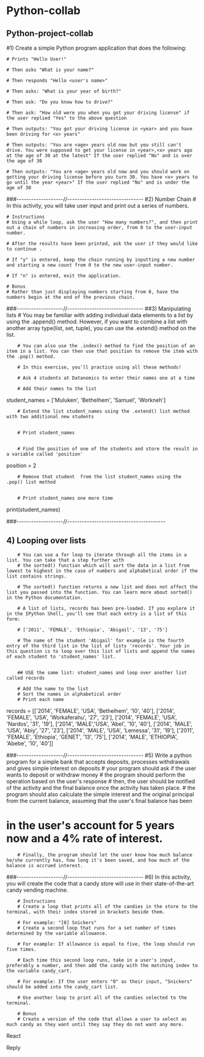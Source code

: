 # Python-collab
## Python-project-collab
#1) Create a simple Python program application that does the following:

    # Prints "Hello User!"

    # Then asks "What is your name?"

    # Then responds "Hello <user's name>"

    # Then asks: "What is your year of birth?"

    # Then ask: "Do you know how to drive?"

    # Then ask: "How old were you when you got your driving license" if the user replied "Yes" to the above question

    # Then outputs: "You got your driving license in <year> and you have been driving for <x> years" 

    # Then outputs: "You are <age> years old now but you still can't drive. You were supposed to get your license in <year>,<x> years ago at the age of 30 at the latest" If the user replied "No" and is over the age of 30

    # Then outputs: "You are <age> years old now and you should work on getting your driving license before you turn 30. You have <x> years to go until the year <year>" If the user replied "No" and is under the age of 30
    

###-------------------//-------------------------------
#2) Number Chain
    # In this activity, you will take user input and print out a series of numbers.

    # Instructions
    # Using a while loop, ask the user "How many numbers?", and then print out a chain of numbers in increasing order, from 0 to the user-input number.

    # After the results have been printed, ask the user if they would like to continue .

    # If "y" is entered, keep the chain running by inputting a new number and starting a new count from 0 to the new user-input number.

    # If "n" is entered, exit the application.

    # Bonus
    # Rather than just displaying numbers starting from 0, have the numbers begin at the end of the previous chain.

###-------------------//-------------------------------
##3) Manipulating lists 
        # You may be familiar with adding individual data elements to a list by using the .append() method. However, if you want to combine a list with another array type(list, set, tuple), you can use the .extend() method on the list.

        # You can also use the .index() method to find the position of an item in a list. You can then use that position to remove the item with the .pop() method.

        # In this exercise, you'll practice using all these methods!

        # Ask 4 students at Datanomics to enter their names one at a time
        
        # Add their names to the list

student_names = ['Muluken', 'Bethelhem', 'Samuel', 'Workneh']

        # Extend the list student_names using the .extend() list method with two additional new students 


        # Print student_names


        # Find the position of one of the students and store the result in a variable called 'position'
       
position = 2

        # Remove that student  from the list student_names using the .pop() list method
       

        # Print student_names one more time

print(student_names)

###-------------------//----------------------------------------

## 4) Looping over lists
        # You can use a for loop to iterate through all the items in a list. You can take that a step further with 
        # the sorted() function which will sort the data in a list from lowest to highest in the case of numbers and alphabetical order if the list contains strings. 

        # The sorted() function returns a new list and does not affect the list you passed into the function. You can learn more about sorted() in the Python documentation.

        # A list of lists, records has been pre-loaded. If you explore it in the IPython Shell, you'll see that each entry is a list of this form:

        # ['2011', 'FEMALE', 'Ethiopia', 'Abigail', '13', '75']

        # The name of the student 'Abigail' for example is the fourth entry of the third list in the list of lists 'records'. Your job in this question is to loop over this list of lists and append the names of each student to 'student_names' list.


        ## USE the same list: student_names and loop over another list called records

        # Add the name to the list
        # Sort the names in alphabetical order
        # Print each name

records = [['2014', 'FEMALE', 'USA', 'Bethelhem', '10', '40'], ['2014', 'FEMALE', 'USA', 'Workaferahu', '27', '23'], ['2014', 'FEMALE', 'USA', 'Nardos', '31', '19'], ['2014', 'MALE','USA', 'Abel', '10', '40'], ['2014', 'MALE', 'USA', 'Abiy', '27', '23'], ['2014', 'MALE', 'USA', 'Lemessa', '31', '19'], ['2011', 'FEMALE', 'Ethiopia', 'GENET', '13', '75'], ['2014', 'MALE', 'ETHIOPIA', 'Abebe', '10', '40']]

###-------------------//-------------------------------
#5) Write a python program for a simple bank that accepts deposits, processes withdrawals and gives simple interest on deposits
        # your program should ask if the user wants to deposit or withdraw money
        # the program should perform the operation based on the user's response
        # then, the user should be notified of the activity and the final balance once the activity has taken place. 
        # the program should also calculate the simple interest and the original principal from the current balance, assuming that the user's final balance has been 
# in the user's account for 5 years now and a 4% rate of interest.
        # Finally, the program should let the user know how much balance he/she currently has, how long it's been saved, and how much of the balance is accrued interest.

###-------------------//-------------------------------
#6) In this activity, you will create the code that a candy store will use in their state-of-the-art candy vending machine.

        # Instructions
        # Create a loop that prints all of the candies in the store to the terminal, with their index stored in brackets beside them.

        # For example: "[0] Snickers"
        # Create a second loop that runs for a set number of times determined by the variable allowance.

        # For example: If allowance is equal to five, the loop should run five times.

        # Each time this second loop runs, take in a user's input, preferably a number, and then add the candy with the matching index to the variable candy_cart.

        # For example: If the user enters "0" as their input, "Snickers" should be added into the candy_cart list.

        # Use another loop to print all of the candies selected to the terminal.

        # Bonus
        # Create a version of the code that allows a user to select as much candy as they want until they say they do not want any more.

React

Reply


